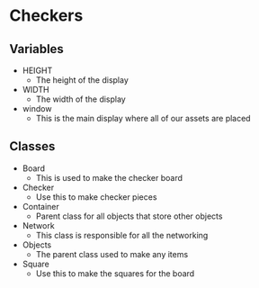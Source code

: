 # Checkers
## Variables 
 - HEIGHT
    - The height of the display
 - WIDTH
    - The width of the display
 - window
    - This is the main display where all of our assets are placed
## Classes
 - Board
    - This is used to make the checker board
 - Checker
    - Use this to make checker pieces
 - Container
    - Parent class for all objects that store other objects
 - Network
    - This class is responsible for all the networking
 - Objects 
    - The parent class used to make any items
 - Square
    - Use this to make the squares for the board